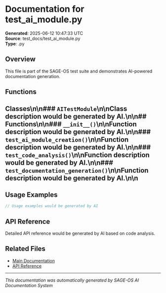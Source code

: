 # Documentation for test_ai_module.py

**Generated**: 2025-06-12 10:47:33 UTC  
**Source**: test_docs/test_ai_module.py  
**Type**: .py  

## Overview

This file is part of the SAGE-OS test suite and demonstrates AI-powered documentation generation.

## Functions

## Classes\n\n### `AITestModule`\n\nClass description would be generated by AI.\n\n## Functions\n\n### `__init__()`\n\nFunction description would be generated by AI.\n\n### `test_ai_module_creation()`\n\nFunction description would be generated by AI.\n\n### `test_code_analysis()`\n\nFunction description would be generated by AI.\n\n### `test_documentation_generation()`\n\nFunction description would be generated by AI.\n\n
## Usage Examples

```c
// Usage examples would be generated by AI
```

## API Reference

Detailed API reference would be generated by AI based on code analysis.

## Related Files

- [Main Documentation](../index.md)
- [API Reference](../api-reference.md)

---

*This documentation was automatically generated by SAGE-OS AI Documentation System*
